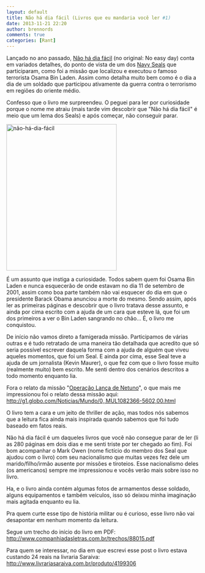 ```yaml
---
layout: default
title: Não há dia fácil (Livros que eu mandaria você ler #1)
date: 2013-11-21 22:20
author: brennords
comments: true
categories: [Rant]
---
```

Lançado no ano passado, <a href="http://www.livrariasaraiva.com.br/produto/4199306" target="_blank">Não há dia fácil</a> (no original: No easy day) conta em variados detalhes, do ponto de vista de um dos <a href="http://pt.wikipedia.org/wiki/Navy_Seals" target="_blank">Navy Seals</a> que participaram, como foi a missão que localizou e executou o famoso terrorista Osama Bin Laden. Assim como detalha muito bem como é o dia a dia de um soldado que participou ativamente da guerra contra o terrorismo em regiões do oriente médio.

Confesso que o livro me surpreendeu. O peguei para ler por curiosidade porque o nome me atraiu (mais tarde vim descobrir que "Não há dia fácil" é meio que um lema dos Seals) e após começar, não conseguir parar.

<a href="http://brenn0.files.wordpress.com/2013/11/nc3a3o-hc3a1-dia-fc3a1cil.png"><img class="aligncenter size-medium wp-image-690" src="http://brenn0.files.wordpress.com/2013/11/nc3a3o-hc3a1-dia-fc3a1cil.png?w=227" alt="não-há-dia-fácil" width="288" height="382" /></a>

<!--more-->

É um assunto que instiga a curiosidade. Todos sabem quem foi Osama Bin Laden e nunca esquecerão de onde estavam no dia 11 de setembro de 2001, assim como boa parte também não vai esquecer do dia em que o presidente Barack Obama anunciou a morte do mesmo. Sendo assim, após ler as primeiras páginas e descobrir que o livro tratava desse assunto, e ainda por cima escrito com a ajuda de um cara que esteve lá, que foi um dos primeiros a ver o Bin Laden sangrando no chão... É, o livro me conquistou.

De início não vamos direto a famigerada missão. Participamos de várias outras e é tudo retratado de uma maneira tão detalhada que acredito que só seria possível escrever daquela forma com a ajuda de alguém que viveu aqueles momentos, que foi um Seal. E ainda por cima, esse Seal teve a ajuda de um jornalista (Kevin Maurer), o que fez com que o livro fosse muito (realmente muito) bem escrito. Me senti dentro dos cenários descritos a todo momento enquanto lia.

Fora o relato da missão "<a href="http://pt.wikipedia.org/wiki/Morte_de_Osama_bin_Laden" target="_blank">Operação Lança de Netuno</a>", o que mais me impressionou foi o relato dessa missão aqui:<a href="http://g1.globo.com/Noticias/Mundo/0,,MUL1082366-5602,00.html" target="_blank"> http://g1.globo.com/Noticias/Mundo/0,,MUL1082366-5602,00.html</a>

O livro tem a cara e um jeito de thriller de ação, mas todos nós sabemos que a leitura fica ainda mais inspirada quando sabemos que foi tudo baseado em fatos reais.

Não há dia fácil é um daqueles livros que você não consegue parar de ler (li as 280 páginas em dois dias e me senti triste por ter chegado ao fim). Foi bom acompanhar o Mark Owen (nome fictício do membro dos Seal que ajudou com o livro) com seu nacionalismo que muitas vezes fez dele um marido/filho/irmão ausente por missões e tiroteios. Esse nacionalismo deles (os americanos) sempre me impressionou e vocês verão mais sobre isso no livro.

Ha, e o livro ainda contém algumas fotos de armamentos desse soldado, alguns equipamentos e também veículos, isso só deixou minha imaginação mais agitada enquanto eu lia.

Pra quem curte esse tipo de história militar ou é curioso, esse livro não vai desapontar em nenhum momento da leitura.

Segue um trecho do início do livro em PDF: <a href="http://www.companhiadasletras.com.br/trechos/88015.pdf" target="_blank">http://www.companhiadasletras.com.br/trechos/88015.pdf</a>

Para quem se interessar, no dia em que escrevi esse post o livro estava custando 24 reais na livraria Saraiva: <a href="http://www.livrariasaraiva.com.br/produto/4199306" target="_blank">http://www.livrariasaraiva.com.br/produto/4199306</a>
